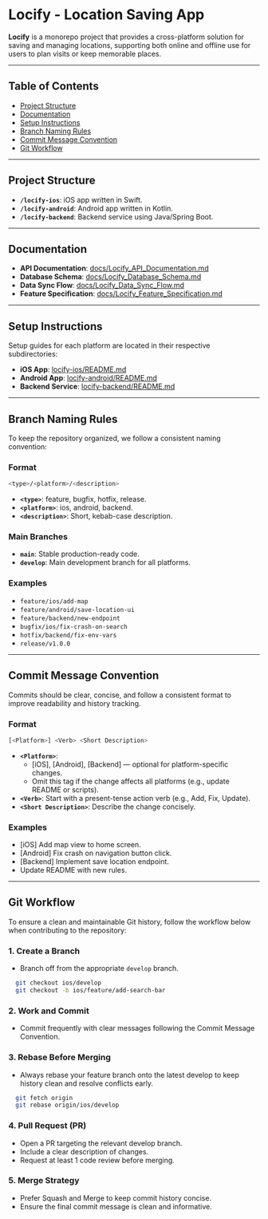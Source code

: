 # Locify - Location Saving App

**Locify** is a monorepo project that provides a cross-platform solution for saving and managing locations, supporting both online and offline use for users to plan visits or keep memorable places.

---

## Table of Contents
- [Project Structure](#project-structure)
- [Documentation](#documentation)
- [Setup Instructions](#setup-instructions)
- [Branch Naming Rules](#branch-naming-rules)
- [Commit Message Convention](#commit-message-convention)
- [Git Workflow](#git-workflow)

---

## Project Structure
- **`/locify-ios`**: iOS app written in Swift.
- **`/locify-android`**: Android app written in Kotlin.
- **`/locify-backend`**: Backend service using Java/Spring Boot.

---

## Documentation
- **API Documentation**: [docs/Locify_API_Documentation.md](./docs/Locify_API_Documentation.md)
- **Database Schema**: [docs/Locify_Database_Schema.md](./docs/Locify_Database_Schema.md)
- **Data Sync Flow**: [docs/Locify_Data_Sync_Flow.md](./docs/Locify_Data_Sync_Flow.md)
- **Feature Specification**: [docs/Locify_Feature_Specification.md](./docs/Locify_Feature_Specification.md)

---

## Setup Instructions
Setup guides for each platform are located in their respective subdirectories:

- **iOS App**: [locify-ios/README.md](./locify-ios/README.md)
- **Android App**: [locify-android/README.md](./locify-android/README.md)
- **Backend Service**: [locify-backend/README.md](./locify-backend/README.md)

---

## Branch Naming Rules
To keep the repository organized, we follow a consistent naming convention:

### Format
```bash
<type>/<platform>/<description>
```

- **`<type>`**: feature, bugfix, hotfix, release.
- **`<platform>`**: ios, android, backend.
- **`<description>`**: Short, kebab-case description.

### Main Branches
- **`main`**: Stable production-ready code.
- **`develop`**: Main development branch for all platforms.

### Examples
  - `feature/ios/add-map`
  - `feature/android/save-location-ui`
  - `feature/backend/new-endpoint`
  - `bugfix/ios/fix-crash-on-search`
  - `hotfix/backend/fix-env-vars`
  - `release/v1.0.0`

---

## Commit Message Convention
Commits should be clear, concise, and follow a consistent format to improve readability and history tracking.

### Format
```bash
[<Platform>] <Verb> <Short Description>
```

- **`<Platform>`**: 
    - [iOS], [Android], [Backend] — optional for platform-specific changes.
    - Omit this tag if the change affects all platforms (e.g., update README or scripts).
- **`<Verb>`**: Start with a present-tense action verb (e.g., Add, Fix, Update).
- **`<Short Description>`**: Describe the change concisely.

### Examples
- [iOS] Add map view to home screen.
- [Android] Fix crash on navigation button click.
- [Backend] Implement save location endpoint.
- Update README with new rules.

---

## Git Workflow
To ensure a clean and maintainable Git history, follow the workflow below when contributing to the repository:

### 1. Create a Branch
- Branch off from the appropriate `develop` branch.
```bash
  git checkout ios/develop
  git checkout -b ios/feature/add-search-bar
```

### 2. Work and Commit
- Commit frequently with clear messages following the Commit Message Convention.

### 3. Rebase Before Merging
- Always rebase your feature branch onto the latest develop to keep history clean and resolve conflicts early.
```bash
  git fetch origin
  git rebase origin/ios/develop
```

### 4. Pull Request (PR)
-	Open a PR targeting the relevant develop branch.
-	Include a clear description of changes.
-	Request at least 1 code review before merging.

### 5. Merge Strategy
-	Prefer Squash and Merge to keep commit history concise.
-	Ensure the final commit message is clean and informative.
